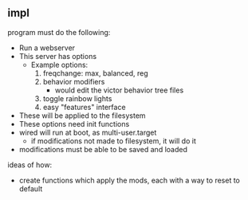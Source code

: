 ## impl

program must do the following:

-	Run a webserver
-	This server has options
	-	Example options:
		1.	freqchange: max, balanced, reg
		2.	behavior modifiers
			-	would edit the victor behavior tree files
		3.	toggle rainbow lights
		4.	easy "features" interface
-	These will be applied to the filesystem
-	These options need init functions
-	wired will run at boot, as multi-user.target
	-	if modifications not made to filesystem, it will do it
-	modifications must be able to be saved and loaded

ideas of how:

-	create functions which apply the mods, each with a way to reset to default
